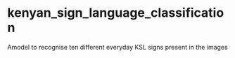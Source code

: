 # kenyan_sign_language_classification
Amodel to recognise ten different everyday KSL signs present in the images
